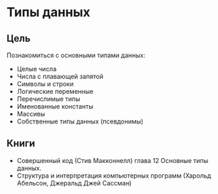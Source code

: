 # Типы данных

## Цель
Познакомиться с основными типами данных:
- Целые числа
- Числа с плавающей запятой
- Символы и строки
- Логические переменные
- Перечислимые типы
- Именованные константы
- Массивы
- Собственные типы данных (псевдонимы)

## Книги
- Совершенный код (Стив Макконнелл) глава 12 Основные типы данных.
- Структура и интерпретация компьютерных программ (Харольд Абельсон, Джеральд Джей Сассман)
